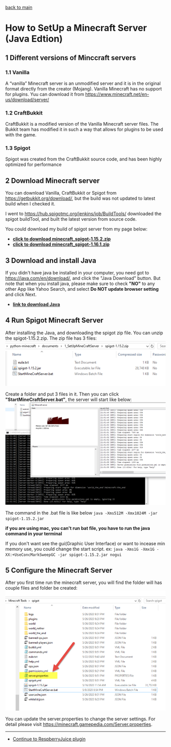 [back to main](../../README.md)

# How to SetUp a Minecraft Server (Java Edtion)

## 1 Different versions of Minccraft servers

### 1.1 Vanilla

A “vanilla” Minecraft server is an unmodified server and it is in the original format directly from the creator (Mojang).
Vanilla Minecraft has no support for plugins.
Yuu can download it from  <https://www.minecraft.net/en-us/download/server/>

### 1.2 CraftBukkit

CraftBukkit is a modified version of the Vanilla Minecraft server files.  The Bukkit team has modified it in such a way that allows for plugins to be used with the game.

### 1.3 Spigot

Spigot was created from the CraftBukkit source code, and has been highly optimized for performance

## 2 Download Minecraft server

You can download Vanilla, CraftBukkit or Spigot from <https://getbukkit.org/download/>, but the build was not updated to latest build when I checked it.

I went to <https://hub.spigotmc.org/jenkins/job/BuildTools/> downloaded the spigot buildTool, and built the latest version from source code.

You could download my build of spigot server from my page below:

- **[click to download minecraft_spigot-1.15.2.zip](./minecraft_spigot-1.15.2.zip)**
- **[click to download minecraft_spigot-1.16.1.zip](./minecraft_spigot-1.16.1.zip)**

## 3 Download and install Java

If you didn't have java be installed in your computer, you need got to <https://java.com/en/download/>, and click the "Java Download" button.
But note that when you install java, please make sure to check **"NO"** to any other App like Yahoo Search,  and select **Do NOT update browser setting** and click Next.

- **[link to download Java](https://java.com/en/download/)**

## 4 Run Spigot Minecraft Server

After installing the Java, and downloading the spigot zip file. You can unzip the spigot-1.15.2.zip. The zip file has 3 files:
![spigot-1.15.2.zip](./spigot-1.15.2.zip.png)

Create a folder and put 3 files in it.
Then you can click **"StartMineCraftServer.bat"**, the server will start like below:
![minecraftserver.png](./MinecraftServer.png)

The command in the .bat file is like below
`java -Xms512M -Xmx1024M -jar spigot-1.15.2.jar`

**if you are using mac, you can't run bat file, you have to run the java command in your terminal**

If you don't want see the gui(Graphic User Interface) or want to incease min memory use, you could change the start script. ex:
`java -Xms1G -Xmx1G -XX:+UseConcMarkSweepGC -jar spigot-1.15.2.jar nogui`

## 5 Configure the Minecraft Server

After you first time run the minecraft server, you will find the folder will has couple files and folder be created:
![spigotfolder.png](./spigotFolder.png)

You can update the server.properties to change the server settings.
For detail please visit <https://minecraft.gamepedia.com/Server.properties>.

---

- [Continue to RespberryJuice plugin](./1.2_HowToEnablePythonForMineCraftServer.md)

